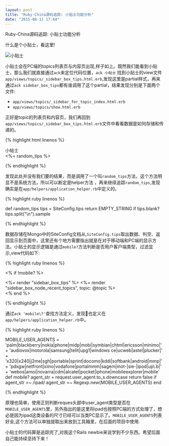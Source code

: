 ```yaml
---
layout: post
title: "Ruby-China源码追踪: 小贴士功能分析"
date: "2015-08-11 17:44"
---
```


Ruby-China源码追踪: 小贴士功能分析

什么是个小贴士，看这里!

![小贴士]({{site.IMG_PATH}}/RS-tips.png)


小贴士会在PC端的topics列表页与内容页出现,样子如上。既然我们能看到小贴士，那么我们就直接通过`ack`来定位代码位置，`ack 小帖士` 找到小贴士的view文件`app/views/topics/_sidebar_box_tips.html.erb`,发现这里是partial样式，再来通过`ack sidebar_box_tips`都有谁调用了这个partial，结果发现分别是下面两个文件:

+ `app/views/topics/_sidebar_for_topic_index.html.erb`
+ `app/views/topics/show.html.erb`

正好是topic的列表页和内容页，我们再回到`app/views/topics/_sidebar_box_tips.html.erb`文件中看看数据是如何存储和传递的。


{% highlight html linenos %}

<div class="panel panel-default">
  <div class="panel-heading">小帖士</div>
  <div class="panel-body">
    <%= random_tips %>
  </div>
</div>

{% endhighlight %}

发现此处并没有我们要的结果，而是调用了一个叫`random_tips`方法，这个方法明显不是系统方法，所以可以断定是helper方法
，再来继续追踪`random_tips`,发现确实是在`app/helpers/application_helper.rb`中定义的。


{% highlight ruby linenos %}

def random_tips
  tips = SiteConfig.tips
  return EMPTY_STRING if tips.blank?
  tips.split("\n").sample

{% endhighlight %}

数据存储在Mongo中的SiteConfig文档从,`SiteConfig.tips`取出数据、判空、返回显示到页面中，这里还有个地方需要指出就是在对于移动端和PC端的显示方法。小贴士的显示逻辑是通过`mobile?`方法判断是否用户客户端类型，过滤显示,view代码如下:


{% highlight ruby linenos %}

<% if !mobile? %>
  <div class="sidebar col-md-3">
    <%= render "sidebar_box_tips" %>
    <%= render "sidebar_box_node_recent_topics", topic: @topic %>
  </div>
<% end %>

{% endhighlight %}

通过`ack 'mobile\?'`查找方法定义，发现也定义在`app/helpers/application_helper.rb`中。

{% highlight ruby linenos %}

MOBILE_USER_AGENTS =  'palm|blackberry|nokia|phone|midp|mobi|symbian|chtml|ericsson|minimo|' +
                      'audiovox|motorola|samsung|telit|upg1|windows ce|ucweb|astel|plucker|' +
                      'x320|x240|j2me|sgh|portable|sprint|docomo|kddi|softbank|android|mmp|' +
                      'pdxgw|netfront|xiino|vodafone|portalmmm|sagem|mot-|sie-|ipod|up\\.b|' +
                      'webos|amoi|novarra|cdm|alcatel|pocket|iphone|mobileexplorer|mobile'
def mobile?
  agent_str = request.user_agent.to_s.downcase
  return false if agent_str =~ /ipad/
  agent_str =~ Regexp.new(MOBILE_USER_AGENTS)
end

{% endhighlight %}

原理也简单，使用正则判断reques头部中user_agent类型是否在`MOBILE_USER_AGENTS`里，另外指出的是这里将ipad也按照PC端的方式处理了，想必是因为ipad这类设备的尺寸已经可以当类PC显示了。`MOBILE_USER_AGENTS`列表好全,这个方法可以单独提取出来放到工具箱里，在后面的项目中使用.


小贴士的代码算是追踪完了,对我这个Rails newbie来说学到不少东西。希望后面自己能持续坚持下来！
